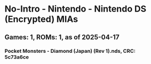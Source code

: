 # No-Intro - Nintendo - Nintendo DS (Encrypted) MIAs
## Games: 1, ROMs: 1, as of 2025-04-17

### Pocket Monsters - Diamond (Japan) (Rev 1).nds, CRC: 5c73a6ce
